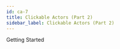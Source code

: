 ```yaml
---
id: ca-7
title: Clickable Actors (Part 2)
sidebar_label: Clickable Actors (Part 2)
---
```


Getting Started